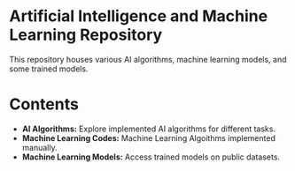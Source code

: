 # Artificial Intelligence and Machine Learning Repository
This repository houses various AI algorithms, machine learning models, and some trained models.
# Contents
- **AI Algorithms:** Explore implemented AI algorithms for different tasks.
- **Machine Learning Codes:** Machine Learning Algoithms implemented manually.
- **Machine Learning Models:** Access trained models on public datasets.
